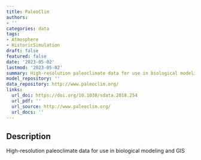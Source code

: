 ```yaml
---
title: PaleoClim
authors:
- ''
categories: data
tags:
- Atmosphere
- HistoricSimulation
draft: false
featured: false
date: '2023-05-02'
lastmod: '2023-05-02'
summary: High-resolution paleoclimate data for use in biological modeling and GIS
model_repository: ''
data_repository: http://www.paleoclim.org/
links:
  url_doi: https://doi.org/10.1038/sdata.2018.254
  url_pdf: ''
  url_source: http://www.paleoclim.org/
  url_docs: ''
---
```


## Description

High-resolution paleoclimate data for use in biological modeling and GIS


